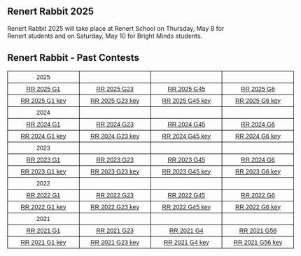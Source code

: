 
  <h2> Renert Rabbit 2025 </h2>

Renert Rabbit 2025 will take place at Renert School on Thursday, May 8 for Renert students and on Saturday, May 10 for Bright Minds students.

<!--
To Access your answers in the bubble sheet from Renert Rabbit 2025
* Go to the student portal: <a href="http://www.zipgrade.com/student/" target="_blank" rel="noopener noreferrer">http://www.ZipGrade.com/student/</a>. Select the LEFT side (Login to Student Portal)
* ZipGrade Student ID is a 5 digits number
* Bright Minds student, this is your ID that you find at the portal (starting with 5)
* Renert School student, this is your cafe number (starting with 3) <br>
* Student Access Code: unique just for the Renert Rabbit results
* <b>Bright Minds Access Code <a href="https://renertmath.github.io/RR2025_Access_code_BM.pdf" target="_blank" rel="noopener noreferrer" style="font-weight:bold;color:#FE0000">HERE</a></b>.
* <b>Renert School Access Code <a href="https://renertmath.github.io/RR2025_Access_code_RS.pdf" target="_blank" rel="noopener noreferrer" style="font-weight:bold;color:#FE0000">HERE</a></b>.
<img src="https://renertmath.github.io/Student%20POrtal%201.png" width="80%" height="80%">

* Do not share your credentials with other students.
* Click on the link at the Student Portal. 

<img src="https://renertmath.github.io/Student POrtal 2.png" width="100%" height="100%">
<br>
<br>
-->

<h2> Renert Rabbit - Past Contests </h2>

<style type="text/css">
.tg  {border-collapse:collapse;border-spacing:0;}
.tg td{border-color:black;border-style:solid;border-width:1px;font-family:Arial, sans-serif;font-size:14px;
  overflow:hidden;padding:5px 5px;word-break:normal;}
.tg th{border-color:black;border-style:solid;border-width:1px;font-family:Arial, sans-serif;font-size:14px;
  font-weight:normal;overflow:hidden;padding:5px 5px;word-break:normal;}
.tg .tg-si6s{background-color:#ffffff;border-color:#656565;color:#606C71;font-weight:bold;text-align:center;vertical-align:top}
.tg .tg-nx2e{background-color:#FFF;border-color:inherit;color:#606C71;text-align:center;vertical-align:top}
.tg .tg-2go3{background-color:#FFF;color:#606C71;text-align:center;vertical-align:top}
.tg .tg-baqh{text-align:center;vertical-align:top}
.tg .tg-c3ow{border-color:inherit;text-align:center;vertical-align:top}
.tg .tg-kioz{background-color:#ffffff;border-color:#656565;color:#606C71;text-align:center;vertical-align:top}
.tg .tg-m6gg{background-color:#FFF;border-color:#656565;color:#606C71;font-weight:bold;text-align:center;vertical-align:top}
</style>
<table class="tg" style="undefined;table-layout: fixed; width: 655px">
<colgroup>
<col style="width: 183.333333px">
<col style="width: 183.333333px">
<col style="width: 183.333333px">
<col style="width: 183.333333px">
</colgroup>
   <tr>
    <th class="tg-baqh">2025</th>
    <th class="tg-baqh"></th>
    <th class="tg-baqh"></th>
    <th class="tg-baqh"></th>
  </tr>
  <tr>
    <td class="tg-baqh"><a href="https://renertmath.github.io/renertrabbit/2025RenertRabbitG1.pdf" target="_blank" rel="noopener noreferrer">RR 2025 G1</a></td>
    <td class="tg-baqh"><a href="https://renertmath.github.io/renertrabbit/2025RenertRabbit23.pdf" target="_blank" rel="noopener noreferrer">RR 2025 G23</a></td>
    <td class="tg-baqh"><a href="https://renertmath.github.io/renertrabbit/2025RenertRabbitG45.pdf" target="_blank" rel="noopener noreferrer">RR 2025 G45</a></td>
    <td class="tg-baqh"><a href="https://renertmath.github.io/renertrabbit/2025RenertRabbitG6.pdf" target="_blank" rel="noopener noreferrer">RR 2025 G6</a></td>
  </tr>
  <tr>
    <td class="tg-baqh"><a href="https://renertmath.github.io/renertrabbit/2025RenertRabbitG1Sol.pdf" target="_blank" rel="noopener noreferrer">RR 2025 G1 key</a></td>
    <td class="tg-baqh"><a href="https://renertmath.github.io/renertrabbit/2025RenertRabbitG23sol.pdf" target="_blank" rel="noopener noreferrer">RR 2025 G23 key</a></td>
    <td class="tg-baqh"><a href="https://renertmath.github.io/renertrabbit/2025RenertRabbitG45Sol.pdf" target="_blank" rel="noopener noreferrer">RR 2025 G45 key</a></td>
    <td class="tg-baqh"><a href="https://renertmath.github.io/renertrabbit/2025RenertRabbitG6Sol.pdf" target="_blank" rel="noopener noreferrer">RR 2025 G6 key</a></td>
  </tr>
  <tr>
    <th class="tg-baqh">2024</th>
    <th class="tg-baqh"></th>
    <th class="tg-baqh"></th>
    <th class="tg-baqh"></th>
  </tr>
<tbody>
  <tr>
    <td class="tg-baqh"><a href="https://renertmath.github.io/renertrabbit/2024RenertRabbitG1.pdf" target="_blank" rel="noopener noreferrer">RR 2024 G1</a></td>
    <td class="tg-baqh"><a href="https://renertmath.github.io/renertrabbit/2024RenertRabbitG23.pdf" target="_blank" rel="noopener noreferrer">RR 2024 G23</a></td>
    <td class="tg-baqh"><a href="https://renertmath.github.io/renertrabbit/2024RenertRabbitG45.pdf" target="_blank" rel="noopener noreferrer">RR 2024 G45</a></td>
    <td class="tg-baqh"><a href="https://renertmath.github.io/renertrabbit/2024RenertRabbitG6.pdf" target="_blank" rel="noopener noreferrer">RR 2024 G6</a></td>
  </tr>
  <tr>
    <td class="tg-baqh"><a href="https://renertmath.github.io/renertrabbit/2024RenertRabbitG1sol.pdf" target="_blank" rel="noopener noreferrer">RR 2024 G1 key</a></td>
    <td class="tg-baqh"><a href="https://renertmath.github.io/renertrabbit/2024RenertRabbitG23sol.pdf" target="_blank" rel="noopener noreferrer">RR 2024 G23 key</a></td>
    <td class="tg-baqh"><a href="https://renertmath.github.io/renertrabbit/2024RenertRabbitG45sol.pdf" target="_blank" rel="noopener noreferrer">RR 2024 G45 key</a></td>
    <td class="tg-baqh"><a href="https://renertmath.github.io/renertrabbit/2024RenertRabbitG6sol.pdf" target="_blank" rel="noopener noreferrer">RR 2024 G6 key</a></td>
  </tr>
  <tr>
   <th class="tg-baqh">2023</th>
    <td class="tg-baqh"></td>
    <td class="tg-baqh"></td>
    <td class="tg-baqh"></td>
  </tr>
  <tr>
    <td class="tg-baqh"><a href="https://renertmath.github.io/renertrabbit/2023%20Renert%20Rabbit%20Gr1.pdf" target="_blank" rel="noopener noreferrer">RR 2023 G1</a></td>
    <td class="tg-baqh"><a href="https://renertmath.github.io/renertrabbit/2023%20Renert%20Rabbit%20Gr2-3.pdf" target="_blank" rel="noopener noreferrer">RR 2023 G23</a></td>
    <td class="tg-baqh"><a href="https://renertmath.github.io/renertrabbit/2023 Renert Rabbit Gr4-5.pdf" target="_blank" rel="noopener noreferrer">RR 2023 G45</a></td>
    <td class="tg-baqh"><a href="https://renertmath.github.io/renertrabbit/2023 Renert Rabbit Gr6.pdf" target="_blank" rel="noopener noreferrer">RR 2024 G6</a></td>
  </tr>
  <tr>
    <td class="tg-baqh"><a href="https://renertmath.github.io/renertrabbit/2023%20Renert%20Rabbit%20Gr1%20SOLUTIONS.pdf" target="_blank" rel="noopener noreferrer">RR 2023 G1 key</a></td>
    <td class="tg-baqh"><a href="https://renertmath.github.io/renertrabbit/2023%20Renert%20Rabbit%20Gr2-3%20SOLUTIONS.pdf" target="_blank" rel="noopener noreferrer">RR 2023 G23 key</a></td>
    <td class="tg-baqh"><a href="https://renertmath.github.io/renertrabbit/2023%20Renert%20Rabbit%20Gr4-5%20SOLUTIONS.pdf" target="_blank" rel="noopener noreferrer">RR 2023 G45 key</a></td>
    <td class="tg-baqh"><a href="https://renertmath.github.io/renertrabbit/2023%20Renert%20Rabbit%20Gr6%20SOLUTIONS.pdf" target="_blank" rel="noopener noreferrer">RR 2023 G6 key</a></td>
  </tr>
  <tr><th class="tg-baqh">2022</th>
    <td class="tg-baqh"></td>
    <td class="tg-baqh"></td>
    <td class="tg-baqh"></td>
  </tr>
  <tr>
    <td class="tg-baqh"><a href="https://renertmath.github.io/renertrabbit/2022RenertRabbit_Gr1.pdf" target="_blank" rel="noopener noreferrer">RR 2022 G1</a></td>
    <td class="tg-baqh"><a href="https://renertmath.github.io/renertrabbit/2022RenertRabbit_Gr2-3_revised.pdf" target="_blank" rel="noopener noreferrer">RR 2022 G23</a></td>
    <td class="tg-baqh"><a href="https://renertmath.github.io/renertrabbit/2022RenertRabbit_Gr4-5.pdf" target="_blank" rel="noopener noreferrer">RR 2022 G45</a></td>
    <td class="tg-baqh"><a href="https://renertmath.github.io/renertrabbit/2022RenertRabbit_Gr6_revised.pdf" target="_blank" rel="noopener noreferrer">RR 2022 G6</a></td>
  </tr>
  <tr>
    <td class="tg-baqh"><a href="https://renertmath.github.io/renertrabbit/2022RenertRabbit_Gr1_KEY.pdf" target="_blank" rel="noopener noreferrer">RR 2022 G1 key</a></td>
    <td class="tg-baqh"><a href="https://renertmath.github.io/renertrabbit/2022RenertRabbit_Gr2-3_KEY.pdf" target="_blank" rel="noopener noreferrer">RR 2022 G23 key</a></td>
    <td class="tg-baqh"><a href="https://renertmath.github.io/renertrabbit/2022RenertRabbit_Gr4-5_KEY.pdf" target="_blank" rel="noopener noreferrer">RR 2022 G45 key</a></td>
    <td class="tg-baqh"><a href="https://renertmath.github.io/renertrabbit/2022RenertRabbit_Gr6_KEY.pdf" target="_blank" rel="noopener noreferrer">RR 2022 G6 key</a></td>
  </tr>
  <tr>
   <th class="tg-baqh">2021</th>
    <td class="tg-baqh"></td>
    <td class="tg-baqh"></td>
    <td class="tg-baqh"></td>
  </tr>
  <tr>
    <td class="tg-baqh"><a href="https://renertmath.github.io/renertrabbit/2021RenertRabbit_Gr1.pdf" target="_blank" rel="noopener noreferrer">RR 2021 G1</a></td>
    <td class="tg-baqh"><a href="https://renertmath.github.io/renertrabbit/2021RenertRabbit_Gr2-3.pdf" target="_blank" rel="noopener noreferrer">RR 2021 G23</a></td>
    <td class="tg-baqh"><a href="https://renertmath.github.io/renertrabbit/2021RenertRabbit_Gr4.pdf" target="_blank" rel="noopener noreferrer">RR 2021 G4</a></td>
    <td class="tg-baqh"><a href="https://renertmath.github.io/renertrabbit/2021RenertRabbit_Gr5-6.pdf" target="_blank" rel="noopener noreferrer">RR 2021 G56</a></td>
     </tr>
  <tr>
    <td class="tg-baqh"><a href="https://renertmath.github.io/renertrabbit/2021RenertRabbit_Gr1_KEY.pdf" target="_blank" rel="noopener noreferrer">RR 2021 G1 key</a></td>
    <td class="tg-baqh"><a href="https://renertmath.github.io/renertrabbit/2021RenertRabbit_Gr2-3%20KEY.pdf" target="_blank" rel="noopener noreferrer">RR 2021 G23 key</a></td>
    <td class="tg-baqh"><a href="https://renertmath.github.io/renertrabbit/2021RenertRabbit_Gr4_KEY.pdf" target="_blank" rel="noopener noreferrer">RR 2021 G4 key</a></td>
    <td class="tg-baqh"><a href="https://renertmath.github.io/renertrabbit/2021RenertRabbit_Gr5-6_KEY.pdf" target="_blank" rel="noopener noreferrer">RR 2021 G56 key</a></td>
  </tr>
</tbody>
</table>

